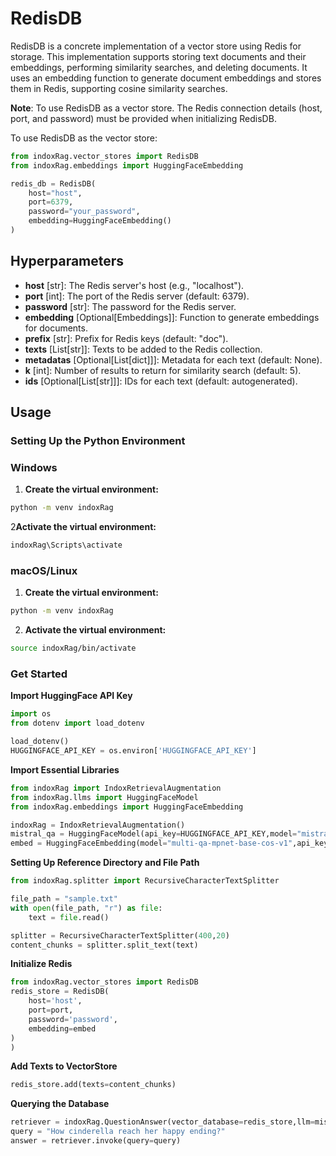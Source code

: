 # RedisDB

RedisDB is a concrete implementation of a vector store using Redis for storage. This implementation supports storing text documents and their embeddings, performing similarity searches, and deleting documents. It uses an embedding function to generate document embeddings and stores them in Redis, supporting cosine similarity searches.

**Note**: To use RedisDB as a vector store. The Redis connection details (host, port, and password) must be provided when initializing RedisDB.

To use RedisDB as the vector store:

```python
from indoxRag.vector_stores import RedisDB
from indoxRag.embeddings import HuggingFaceEmbedding

redis_db = RedisDB(
    host="host",
    port=6379,
    password="your_password",
    embedding=HuggingFaceEmbedding()
)
```

## Hyperparameters

- **host** [str]: The Redis server's host (e.g., "localhost").
- **port** [int]: The port of the Redis server (default: 6379).
- **password** [str]: The password for the Redis server.
- **embedding** [Optional[Embeddings]]: Function to generate embeddings for documents.
- **prefix** [str]: Prefix for Redis keys (default: "doc").
- **texts** [List[str]]: Texts to be added to the Redis collection.
- **metadatas** [Optional[List[dict]]]: Metadata for each text (default: None).
- **k** [int]: Number of results to return for similarity search (default: 5).
- **ids** [Optional[List[str]]]: IDs for each text (default: autogenerated).

## Usage

### Setting Up the Python Environment

### Windows

1. **Create the virtual environment:**

```bash
python -m venv indoxRag
```

2**Activate the virtual environment:**

```bash
indoxRag\Scripts\activate
```

### macOS/Linux

1. **Create the virtual environment:**

```bash
python -m venv indoxRag
```

2. **Activate the virtual environment:**

```bash
source indoxRag/bin/activate
```

### Get Started

**Import HuggingFace API Key**

```python
import os
from dotenv import load_dotenv

load_dotenv()
HUGGINGFACE_API_KEY = os.environ['HUGGINGFACE_API_KEY']

```

**Import Essential Libraries**

```python
from indoxRag import IndoxRetrievalAugmentation
from indoxRag.llms import HuggingFaceModel
from indoxRag.embeddings import HuggingFaceEmbedding

indoxRag = IndoxRetrievalAugmentation()
mistral_qa = HuggingFaceModel(api_key=HUGGINGFACE_API_KEY,model="mistralai/Mistral-7B-Instruct-v0.2")
embed = HuggingFaceEmbedding(model="multi-qa-mpnet-base-cos-v1",api_key=HUGGINGFACE_API_KEY)
```

**Setting Up Reference Directory and File Path**

```python
from indoxRag.splitter import RecursiveCharacterTextSplitter

file_path = "sample.txt"
with open(file_path, "r") as file:
    text = file.read()

splitter = RecursiveCharacterTextSplitter(400,20)
content_chunks = splitter.split_text(text)
```

**Initialize Redis**

```python
from indoxRag.vector_stores import RedisDB
redis_store = RedisDB(
    host='host',
    port=port,
    password='password',
    embedding=embed
)
)
```

**Add Texts to VectorStore**

```python
redis_store.add(texts=content_chunks)
```

**Querying the Database**

```python
retriever = indoxRag.QuestionAnswer(vector_database=redis_store,llm=mistral_qa,top_k=5)
query = "How cinderella reach her happy ending?"
answer = retriever.invoke(query=query)
```
